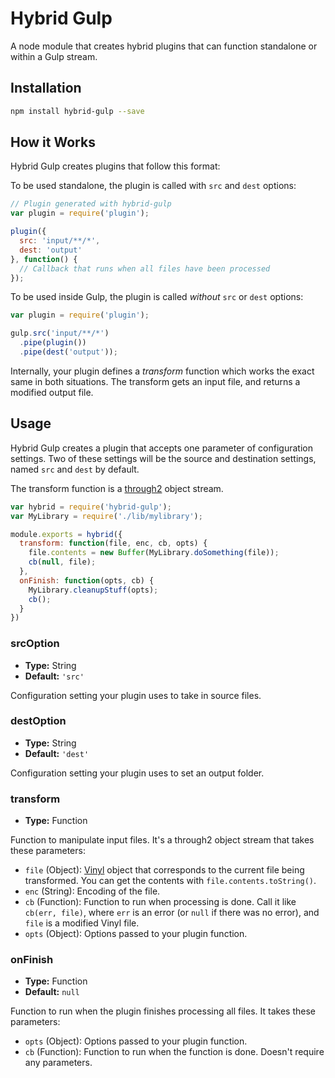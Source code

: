 # Hybrid Gulp

A node module that creates hybrid plugins that can function standalone or within a Gulp stream.

## Installation

```bash
npm install hybrid-gulp --save
```

## How it Works

Hybrid Gulp creates plugins that follow this format:

To be used standalone, the plugin is called with `src` and `dest` options:

```js
// Plugin generated with hybrid-gulp
var plugin = require('plugin');

plugin({
  src: 'input/**/*',
  dest: 'output'
}, function() {
  // Callback that runs when all files have been processed
});
```

To be used inside Gulp, the plugin is called *without* `src` or `dest` options:

```js
var plugin = require('plugin');

gulp.src('input/**/*')
  .pipe(plugin())
  .pipe(dest('output'));
```

Internally, your plugin defines a *transform* function which works the exact same in both situations. The transform gets an input file, and returns a modified output file.

## Usage

Hybrid Gulp creates a plugin that accepts one parameter of configuration settings. Two of these settings will be the source and destination settings, named `src` and `dest` by default.

The transform function is a [through2](https://npmjs.com/package/through2) object stream.

```js
var hybrid = require('hybrid-gulp');
var MyLibrary = require('./lib/mylibrary');

module.exports = hybrid({
  transform: function(file, enc, cb, opts) {
    file.contents = new Buffer(MyLibrary.doSomething(file));
    cb(null, file);
  },
  onFinish: function(opts, cb) {
    MyLibrary.cleanupStuff(opts);
    cb();
  }
})
```

### srcOption

- **Type:** String
- **Default:** `'src'`

Configuration setting your plugin uses to take in source files.

### destOption

- **Type:** String
- **Default:** `'dest'`

Configuration setting your plugin uses to set an output folder.

### transform

- **Type:** Function

Function to manipulate input files. It's a through2 object stream that takes these parameters:

- `file` (Object): [Vinyl](https://npmjs.com/package/vinyl) object that corresponds to the current file being transformed. You can get the contents with `file.contents.toString()`.
- `enc` (String): Encoding of the file.
- `cb` (Function): Function to run when processing is done. Call it like `cb(err, file)`, where `err` is an error (or `null` if there was no error), and `file` is a modified Vinyl file.
- `opts` (Object): Options passed to your plugin function.

### onFinish

- **Type:** Function
- **Default:** `null`

Function to run when the plugin finishes processing all files. It takes these parameters:

- `opts` (Object): Options passed to your plugin function.
- `cb` (Function): Function to run when the function is done. Doesn't require any parameters.
